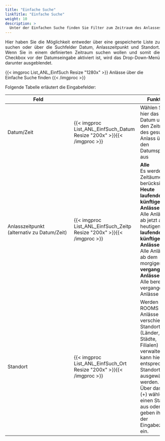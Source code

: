 ```yaml
---
title: "Einfache Suche"
linkTitle: "Einfache Suche"
weight: 10
description: >
  Unter der Einfachen Suche finden Sie Filter zum Zeitraum des Anlasses und des Standortes. 
---
```

<p style="text-align: justify"> Hier haben Sie die Möglichkeit entweder über eine gespeicherte Liste zu suchen oder über die Suchfelder Datum, Anlasszeitpunkt und Standort. Wenn Sie in einem definierten Zeitraum suchen wollen und somit die Checkbox vor der Datumseingabe aktiviert ist, wird das Drop-Down-Menü darunter ausgeblendet.</p>

 <!-- Anlass Zeitraum statt Anlasszeitpunkt? Zeitpunkt klingt genau, mit Zeitraum verbindet man eher Bezeichnungen wie heute, morgen,... -->

{{< imgproc List_ANL_EinfSuch Resize "1280x" >}}
Anlässe über die Einfache Suche finden 
{{< /imgproc >}}


Folgende Tabelle erläutert die Eingabefelder:

 |<div style="width:200px">Feld</div>|<div style="width:200px"></div>|Funktion|
 |---|---|---|
 |Datum/Zeit|{{< imgproc List_ANL_EinfSuch_Datum Resize "200x" >}}{{< /imgproc >}}|Wählen Sie hier das Datum und den Zeitraum des gesuchten Anlass über den Datumspicker aus|
 |Anlasszeitpunkt  </br>(alternativ zu Datum/Zeit)|{{< imgproc List_ANL_EinfSuch_Zeitp Resize "200x" >}}{{< /imgproc >}}|**Alle** </br> Es werden alle Zeitäume berücksichtigt </br> **Heute laufende und künftige Anlässe** </br>Alle Anlässe ab jetzt am heutigen Tag </br> **laufende und künftige Anlässe** </br> Alle Anlässe ab dem morgigen Tag </br> **vergangene Anlässe** </br> Alle bereits vergangenen Anlässe|
 |Standort|{{< imgproc List_ANL_EinfSuch_Ort Resize "200x" >}}{{< /imgproc >}}|Werden über ROOMS Anlässe verschiedener Standorte (Länder, Städte, Filialen) verwaltet, kann hier der entsprechende Standort ausgewählt werden. </br> Über das Plus (+) wählen Sie einen Standort aus oder geben ihn in der Eingabezeile ein.|